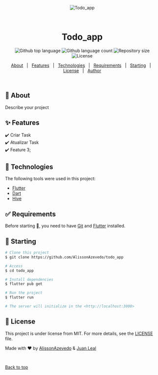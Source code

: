 <div align="center" id="top"> 
  <img src="./.github/app.gif" alt="Todo_app" />

  &#xa0;

  <!-- <a href="https://todo_app.netlify.app">Demo</a> -->
</div>

<h1 align="center">Todo_app</h1>

<p align="center">
  <img alt="Github top language" src="https://img.shields.io/github/languages/top/AlissonAzevedo/todo_app?color=56BEB8">

  <img alt="Github language count" src="https://img.shields.io/github/languages/count/AlissonAzevedo/todo_app?color=56BEB8">

  <img alt="Repository size" src="https://img.shields.io/github/repo-size/AlissonAzevedo/todo_app?color=56BEB8">

  <img alt="License" src="https://img.shields.io/github/license/AlissonAzevedo/todo_app?color=56BEB8">

  <!-- <img alt="Github issues" src="https://img.shields.io/github/issues/AlissonAzevedo/todo_app?color=56BEB8" /> -->

  <!-- <img alt="Github forks" src="https://img.shields.io/github/forks/AlissonAzevedo/todo_app?color=56BEB8" /> -->

  <!-- <img alt="Github stars" src="https://img.shields.io/github/stars/AlissonAzevedo/todo_app?color=56BEB8" /> -->
</p>

<!-- Status -->

<!-- <h4 align="center"> 
	🚧  Todo_app 🚀 Under construction...  🚧
</h4> 

<hr> -->

<p align="center">
  <a href="#dart-about">About</a> &#xa0; | &#xa0; 
  <a href="#sparkles-features">Features</a> &#xa0; | &#xa0;
  <a href="#rocket-technologies">Technologies</a> &#xa0; | &#xa0;
  <a href="#white_check_mark-requirements">Requirements</a> &#xa0; | &#xa0;
  <a href="#checkered_flag-starting">Starting</a> &#xa0; | &#xa0;
  <a href="#memo-license">License</a> &#xa0; | &#xa0;
  <a href="https://github.com/AlissonAzevedo" target="_blank">Author</a>
</p>

<br>

## :dart: About ##

Describe your project

## :sparkles: Features ##

:heavy_check_mark: Criar Task\
:heavy_check_mark: Atualizar Task\
:heavy_check_mark: Feature 3;

## :rocket: Technologies ##

The following tools were used in this project:

- [Flutter](https://flutter.dev/)
- [Dart](https://dart.dev/)
- [Hive](https://pub.dev/packages/hive)

## :white_check_mark: Requirements ##

Before starting :checkered_flag:, you need to have [Git](https://git-scm.com) and [Flutter](https://flutter.dev/) installed.

## :checkered_flag: Starting ##

```bash
# Clone this project
$ git clone https://github.com/AlissonAzevedo/todo_app

# Access
$ cd todo_app

# Install dependencies
$ flutter pub get

# Run the project
$ flutter run

# The server will initialize in the <http://localhost:3000>
```

## :memo: License ##

This project is under license from MIT. For more details, see the [LICENSE](LICENSE.md) file.


Made with :heart: by <a href="https://github.com/AlissonAzevedo" target="_blank">AlissonAzevedo</a> & <a href="https://github.com/J0T4J" target="_blank">Juan Leal</a>

&#xa0;

<a href="#top">Back to top</a>
